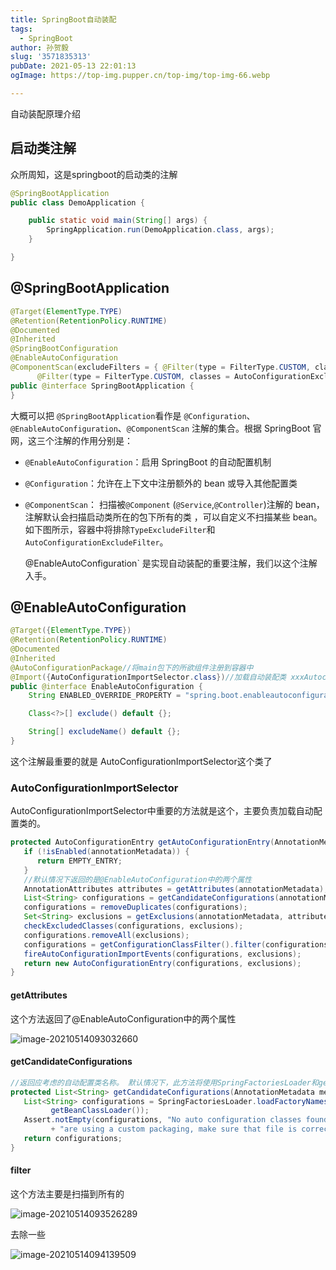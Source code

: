 ```yaml
---
title: SpringBoot自动装配
tags:
  - SpringBoot
author: 孙贺毅
slug: '3571835313'
pubDate: 2021-05-13 22:01:13
ogImage: https://top-img.pupper.cn/top-img/top-img-66.webp

---
```


自动装配原理介绍

<!-- more -->

## 启动类注解

众所周知，这是springboot的启动类的注解

```java
@SpringBootApplication
public class DemoApplication {

    public static void main(String[] args) {
        SpringApplication.run(DemoApplication.class, args);
    }

}
```

## @SpringBootApplication

```java
@Target(ElementType.TYPE)
@Retention(RetentionPolicy.RUNTIME)
@Documented
@Inherited
@SpringBootConfiguration
@EnableAutoConfiguration
@ComponentScan(excludeFilters = { @Filter(type = FilterType.CUSTOM, classes = TypeExcludeFilter.class),
      @Filter(type = FilterType.CUSTOM, classes = AutoConfigurationExcludeFilter.class) })
public @interface SpringBootApplication {
}
```

大概可以把 `@SpringBootApplication`看作是 `@Configuration`、`@EnableAutoConfiguration`、`@ComponentScan` 注解的集合。根据 SpringBoot 官网，这三个注解的作用分别是：

- `@EnableAutoConfiguration`：启用 SpringBoot 的自动配置机制

- `@Configuration`：允许在上下文中注册额外的 bean 或导入其他配置类

- `@ComponentScan`： 扫描被`@Component` (`@Service`,`@Controller`)注解的 bean，注解默认会扫描启动类所在的包下所有的类 ，可以自定义不扫描某些 bean。如下图所示，容器中将排除`TypeExcludeFilter`和`AutoConfigurationExcludeFilter`。

  @EnableAutoConfiguration` 是实现自动装配的重要注解，我们以这个注解入手。

## @EnableAutoConfiguration

```java
@Target({ElementType.TYPE})
@Retention(RetentionPolicy.RUNTIME)
@Documented
@Inherited
@AutoConfigurationPackage//将main包下的所欲组件注册到容器中
@Import({AutoConfigurationImportSelector.class})//加载自动装配类 xxxAutoconfiguration
public @interface EnableAutoConfiguration {
    String ENABLED_OVERRIDE_PROPERTY = "spring.boot.enableautoconfiguration";

    Class<?>[] exclude() default {};

    String[] excludeName() default {};
}
```

这个注解最重要的就是    AutoConfigurationImportSelector这个类了

### AutoConfigurationImportSelector

AutoConfigurationImportSelector中重要的方法就是这个，主要负责加载自动配置类的。

```java
protected AutoConfigurationEntry getAutoConfigurationEntry(AnnotationMetadata annotationMetadata) {
   if (!isEnabled(annotationMetadata)) {
      return EMPTY_ENTRY;
   }
   //默认情况下返回的是@EnableAutoConfiguration中的两个属性
   AnnotationAttributes attributes = getAttributes(annotationMetadata);
   List<String> configurations = getCandidateConfigurations(annotationMetadata, attributes);
   configurations = removeDuplicates(configurations);
   Set<String> exclusions = getExclusions(annotationMetadata, attributes);
   checkExcludedClasses(configurations, exclusions);
   configurations.removeAll(exclusions);
   configurations = getConfigurationClassFilter().filter(configurations);
   fireAutoConfigurationImportEvents(configurations, exclusions);
   return new AutoConfigurationEntry(configurations, exclusions);
}
```

#### getAttributes

这个方法返回了@EnableAutoConfiguration中的两个属性

![image-20210514093032660](https://gitee.com/flow_disaster/blog-map-bed/raw/master/img/image-20210514093032660.png)

#### getCandidateConfigurations

```java
//返回应考虑的自动配置类名称。 默认情况下，此方法将使用SpringFactoriesLoader和getSpringFactoriesLoaderFactoryClass()来加载候选SpringFactoriesLoader 。
protected List<String> getCandidateConfigurations(AnnotationMetadata metadata, AnnotationAttributes attributes) {
   List<String> configurations = SpringFactoriesLoader.loadFactoryNames(getSpringFactoriesLoaderFactoryClass(),
         getBeanClassLoader());
   Assert.notEmpty(configurations, "No auto configuration classes found in META-INF/spring.factories. If you "
         + "are using a custom packaging, make sure that file is correct.");
   return configurations;
}
```

#### filter

这个方法主要是扫描到所有的

![image-20210514093526289](https://gitee.com/flow_disaster/blog-map-bed/raw/master/img/image-20210514093526289.png)

去除一些

![image-20210514094139509](https://gitee.com/flow_disaster/blog-map-bed/raw/master/img/image-20210514094139509.png)